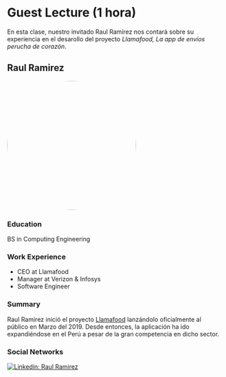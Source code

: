 # Guest Lecture (1 hora)

En esta clase, nuestro invitado Raul Ramírez nos contará sobre su experiencia en el desarollo del proyecto *Llamafood, La app de envíos perucha de corazón*.

## Raul Ramirez

<a href="url"><img src="https://media-exp1.licdn.com/dms/image/C4E03AQEh3xkc-kPUDA/profile-displayphoto-shrink_800_800/0/1582256162728?e=1643846400&v=beta&t=jK9N5vDqXNb-1ws07TfC2ElCG2mHGWZu4xqLWMSiV5c" height="auto" width="300" style="border-radius:50%"></a>

### Education

BS in Computing Engineering 

### Work Experience

- CEO at Llamafood
- Manager at Verizon & Infosys
- Software Engineer

### Summary

Raul Ramirez inició el proyecto [Llamafood](https://llamafood.com/home) lanzándolo oficialmente al público en Marzo del 2019. Desde entonces, la aplicación ha ido expandiéndose en el Perú a pesar de la gran competencia en dicho sector.

### Social Networks

[![Linkedin: Raul Ramirez](https://img.shields.io/badge/-Raul-blue?style=flat-square&logo=Linkedin&logoColor=white&link=https://www.linkedin.com/in/raul-ramirez-a6b4a147/)](https://www.linkedin.com/in/raul-ramirez-a6b4a147/)


